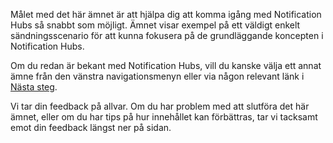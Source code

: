 
Målet med det här ämnet är att hjälpa dig att komma igång med Notification Hubs så snabbt som möjligt. Ämnet visar exempel på ett väldigt enkelt sändningsscenario för att kunna fokusera på de grundläggande koncepten i Notification Hubs.

Om du redan är bekant med Notification Hubs, vill du kanske välja ett annat ämne från den vänstra navigationsmenyn eller via någon relevant länk i [Nästa steg](#next-steps).

Vi tar din feedback på allvar. Om du har problem med att slutföra det här ämnet, eller om du har tips på hur innehållet kan förbättras, tar vi tacksamt emot din feedback längst ner på sidan.



<!--HONumber=Jan17_HO1-->


